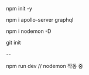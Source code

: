 npm init -y

npm i apollo-server graphql

npm i nodemon -D

git init

--

npm run dev // nodemon 작동 중